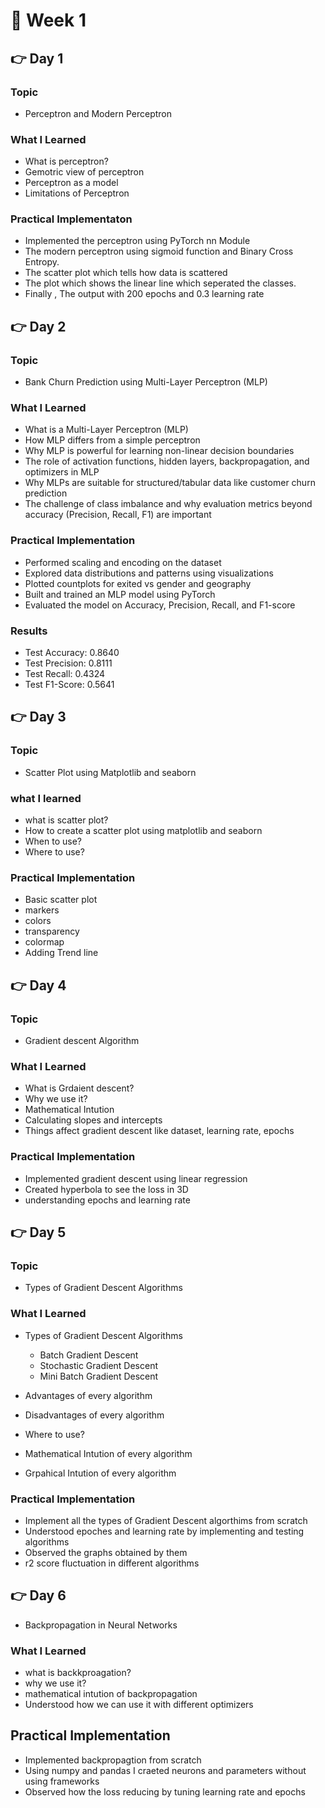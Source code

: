 # 🚀 Week 1 

## 👉 Day 1

### Topic 

- Perceptron and Modern Perceptron

### What I Learned

- What is perceptron?
- Gemotric view of perceptron
- Perceptron as a model
- Limitations of Perceptron

### Practical Implementaton

- Implemented the perceptron using PyTorch nn Module
- The modern perceptron using sigmoid function and Binary Cross Entropy.
- The scatter plot which tells how data is scattered
- The plot which shows the linear line which seperated the classes.
- Finally , The output with 200 epochs and 0.3 learning rate

## 👉 Day 2

### Topic

- Bank Churn Prediction using Multi-Layer Perceptron (MLP)

### What I Learned

- What is a Multi-Layer Perceptron (MLP)
- How MLP differs from a simple perceptron
- Why MLP is powerful for learning non-linear decision boundaries
- The role of activation functions, hidden layers, backpropagation, and optimizers in MLP
- Why MLPs are suitable for structured/tabular data like customer churn prediction
- The challenge of class imbalance and why evaluation metrics beyond accuracy (Precision, Recall, F1) are important

### Practical Implementation

- Performed scaling and encoding on the dataset
- Explored data distributions and patterns using visualizations
- Plotted countplots for exited vs gender and geography
- Built and trained an MLP model using PyTorch
- Evaluated the model on Accuracy, Precision, Recall, and F1-score

### Results

- Test Accuracy: 0.8640
- Test Precision: 0.8111
- Test Recall: 0.4324
- Test F1-Score: 0.5641


## 👉 Day 3

### Topic

- Scatter Plot using Matplotlib and seaborn

### what I learned

- what is scatter plot?
- How to create a scatter plot using matplotlib and seaborn
- When to use?
- Where to use?

### Practical Implementation

- Basic scatter plot
- markers
- colors
- transparency
- colormap
- Adding Trend line


## 👉 Day 4

### Topic

- Gradient descent Algorithm

### What I Learned

- What is Grdaient descent?
- Why we use it?
- Mathematical Intution
- Calculating slopes and intercepts
- Things affect gradient descent like dataset, learning rate, epochs

### Practical Implementation
- Implemented gradient descent using linear regression
- Created hyperbola to see the loss in 3D
- understanding epochs and learning rate


## 👉 Day 5

### Topic

- Types of Gradient Descent Algorithms

### What I Learned

- Types of Gradient Descent Algorithms

  - Batch Gradient Descent
  - Stochastic Gradient Descent
  - Mini Batch Gradient Descent
- Advantages of every algorithm
- Disadvantages of every algorithm
- Where to use?
- Mathematical Intution of every algorithm
- Grpahical Intution of every algorithm

### Practical Implementation

- Implement all the types of Gradient Descent algorthims from scratch
- Understood epoches and learning rate by implementing and testing algorithms
- Observed the graphs obtained by them
- r2 score fluctuation in different algorithms


## 👉 Day 6

- Backpropagation in Neural Networks

### What I Learned

- what is backkproagation?
- why we use it?
- mathematical intution of backpropagation
- Understood how we can use it with different optimizers

## Practical Implementation

- Implemented backpropagtion from scratch
- Using numpy and pandas I craeted neurons and parameters without using frameworks
- Observed how the loss reducing by tuning learning rate and epochs
